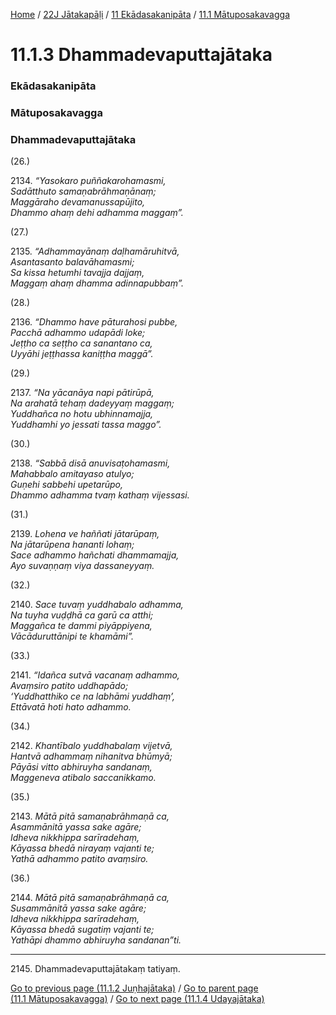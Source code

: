 
[Home](/) / [22J Jātakapāḷi](../../../22J.md) / [11 Ekādasakanipāta](../../11.md) / [11.1 Mātuposakavagga](../11.1.md)

# 11.1.3 Dhammadevaputtajātaka

### Ekādasakanipāta

### Mātuposakavagga

### Dhammadevaputtajātaka

(26.)

2134\. _“Yasokaro puññakarohamasmi,_  
_Sadātthuto samaṇabrāhmaṇānaṃ;_  
_Maggāraho devamanussapūjito,_  
_Dhammo ahaṃ dehi adhamma maggaṃ”._  


(27.)

2135\. _“Adhammayānaṃ daḷhamāruhitvā,_  
_Asantasanto balavāhamasmi;_  
_Sa kissa hetumhi tavajja dajjaṃ,_  
_Maggaṃ ahaṃ dhamma adinnapubbaṃ”._  


(28.)

2136\. _“Dhammo have pāturahosi pubbe,_  
_Pacchā adhammo udapādi loke;_  
_Jeṭṭho ca seṭṭho ca sanantano ca,_  
_Uyyāhi jeṭṭhassa kaniṭṭha maggā”._  


(29.)

2137\. _“Na yācanāya napi pātirūpā,_  
_Na arahatā tehaṃ dadeyyaṃ maggaṃ;_  
_Yuddhañca no hotu ubhinnamajja,_  
_Yuddhamhi yo jessati tassa maggo”._  


(30.)

2138\. _“Sabbā disā anuvisaṭohamasmi,_  
_Mahabbalo amitayaso atulyo;_  
_Guṇehi sabbehi upetarūpo,_  
_Dhammo adhamma tvaṃ kathaṃ vijessasi._  


(31.)

2139\. _Lohena ve haññati jātarūpaṃ,_  
_Na jātarūpena hananti lohaṃ;_  
_Sace adhammo hañchati dhammamajja,_  
_Ayo suvaṇṇaṃ viya dassaneyyaṃ._  


(32.)

2140\. _Sace tuvaṃ yuddhabalo adhamma,_  
_Na tuyha vuḍḍhā ca garū ca atthi;_  
_Maggañca te dammi piyāppiyena,_  
_Vācāduruttānipi te khamāmi”._  


(33.)

2141\. _“Idañca sutvā vacanaṃ adhammo,_  
_Avaṃsiro patito uddhapādo;_  
_‘Yuddhatthiko ce na labhāmi yuddhaṃ’,_  
_Ettāvatā hoti hato adhammo._  


(34.)

2142\. _Khantībalo yuddhabalaṃ vijetvā,_  
_Hantvā adhammaṃ nihanitva bhūmyā;_  
_Pāyāsi vitto abhiruyha sandanaṃ,_  
_Maggeneva atibalo saccanikkamo._  


(35.)

2143\. _Mātā pitā samaṇabrāhmaṇā ca,_  
_Asammānitā yassa sake agāre;_  
_Idheva nikkhippa sarīradehaṃ,_  
_Kāyassa bhedā nirayaṃ vajanti te;_  
_Yathā adhammo patito avaṃsiro._  


(36.)

2144\. _Mātā pitā samaṇabrāhmaṇā ca,_  
_Susammānitā yassa sake agāre;_  
_Idheva nikkhippa sarīradehaṃ,_  
_Kāyassa bhedā sugatiṃ vajanti te;_  
_Yathāpi dhammo abhiruyha sandanan”ti._  


---

2145\. Dhammadevaputtajātakaṃ tatiyaṃ.



[Go to previous page (11.1.2 Juṇhajātaka)](11.1.2.md) / [Go to parent page (11.1 Mātuposakavagga)](../11.1.md) / [Go to next page (11.1.4 Udayajātaka)](11.1.4.md)


